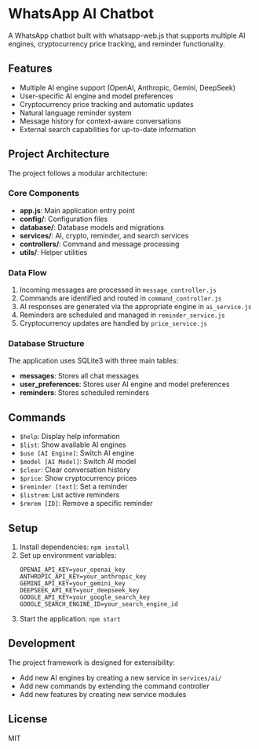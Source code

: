 # WhatsApp AI Chatbot

A WhatsApp chatbot built with whatsapp-web.js that supports multiple AI engines, cryptocurrency price tracking, and reminder functionality.

## Features

- Multiple AI engine support (OpenAI, Anthropic, Gemini, DeepSeek)
- User-specific AI engine and model preferences
- Cryptocurrency price tracking and automatic updates
- Natural language reminder system
- Message history for context-aware conversations
- External search capabilities for up-to-date information

## Project Architecture

The project follows a modular architecture:

### Core Components

- **app.js**: Main application entry point
- **config/**: Configuration files
- **database/**: Database models and migrations
- **services/**: AI, crypto, reminder, and search services
- **controllers/**: Command and message processing
- **utils/**: Helper utilities

### Data Flow

1. Incoming messages are processed in `message_controller.js`
2. Commands are identified and routed in `command_controller.js`
3. AI responses are generated via the appropriate engine in `ai_service.js`
4. Reminders are scheduled and managed in `reminder_service.js`
5. Cryptocurrency updates are handled by `price_service.js`

### Database Structure

The application uses SQLite3 with three main tables:
- **messages**: Stores all chat messages
- **user_preferences**: Stores user AI engine and model preferences
- **reminders**: Stores scheduled reminders

## Commands

- `$help`: Display help information
- `$list`: Show available AI engines
- `$use [AI Engine]`: Switch AI engine
- `$model [AI Model]`: Switch AI model
- `$clear`: Clear conversation history
- `$price`: Show cryptocurrency prices
- `$reminder [text]`: Set a reminder
- `$listrem`: List active reminders
- `$rmrem [ID]`: Remove a specific reminder

## Setup

1. Install dependencies: `npm install`
2. Set up environment variables:
   ```
   OPENAI_API_KEY=your_openai_key
   ANTHROPIC_API_KEY=your_anthropic_key
   GEMINI_API_KEY=your_gemini_key
   DEEPSEEK_API_KEY=your_deepseek_key
   GOOGLE_API_KEY=your_google_search_key
   GOOGLE_SEARCH_ENGINE_ID=your_search_engine_id
   ```
3. Start the application: `npm start`

## Development

The project framework is designed for extensibility:
- Add new AI engines by creating a new service in `services/ai/`
- Add new commands by extending the command controller
- Add new features by creating new service modules

## License

MIT